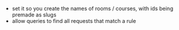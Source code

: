 * set it so you create the names of rooms / courses, with ids being premade as slugs
* allow queries to find all requests that match a rule